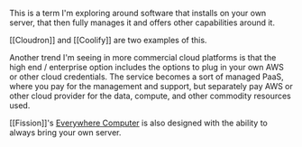 This is a term I'm exploring around software that installs on your own server, that then fully manages it and offers other capabilities around it.

[[Cloudron]] and [[Coolify]] are two examples of this.

Another trend I'm seeing in more commercial cloud platforms is that the high end / enterprise option includes the options to plug in your own AWS or other cloud credentials. The service becomes a sort of managed PaaS, where you pay for the management and support, but separately pay AWS or other cloud provider for the data, compute, and other commodity resources used.

[[Fission]]'s [Everywhere Computer](https://everywhere.computer) is also designed with the ability to always bring your own server.